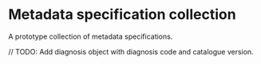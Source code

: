 # Metadata specification collection
A prototype collection of metadata specifications.

// TODO:
Add diagnosis object with diagnosis code and catalogue version.

